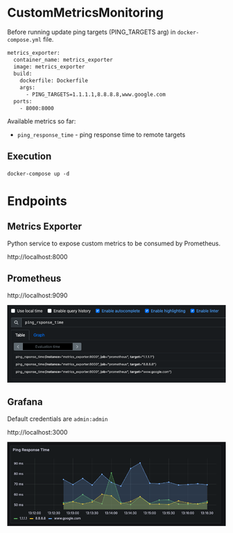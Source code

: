 # CustomMetricsMonitoring

Before running update ping targets (PING_TARGETS arg) in `docker-compose.yml` file.

```
metrics_exporter:
  container_name: metrics_exporter
  image: metrics_exporter
  build: 
    dockerfile: Dockerfile
    args:
      - PING_TARGETS=1.1.1.1,8.8.8.8,www.google.com
  ports:
    - 8000:8000
```

Available metrics so far:
- `ping_response_time` - ping response time to remote targets  

## Execution
`docker-compose up -d`

# Endpoints

## Metrics Exporter
Python service to expose custom metrics to be consumed by Prometheus.

http://localhost:8000

## Prometheus
http://localhost:9090

![alt text](docs/prometheus.png)


## Grafana
Default credentials are `admin:admin`

http://localhost:3000

![alt text](docs/grafana.png)
